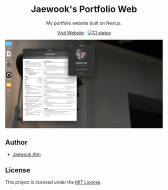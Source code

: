 <h1 align="center">Jaewook's Portfolio Web</h1>

<p align="center">My portfolio website built on Next.js.</p>

<p align="center">
    <a href="https://portfolio.jaewook.me">Visit Website</a>
    &middot;
    <a href="https://github.com/Jaewoook/portfolio-web/actions/workflows/ci.yml">
        <img alt="CI status" src="https://github.com/Jaewoook/portfolio-web/actions/workflows/ci.yml/badge.svg" />
    </a>
</p>

![Site Screenshot](./site-screenshot.png)

## Author

- [Jaewook Ahn](https://github.com/Jaewoook)

## License

This project is licensed under the [MIT License](./LICENSE).
